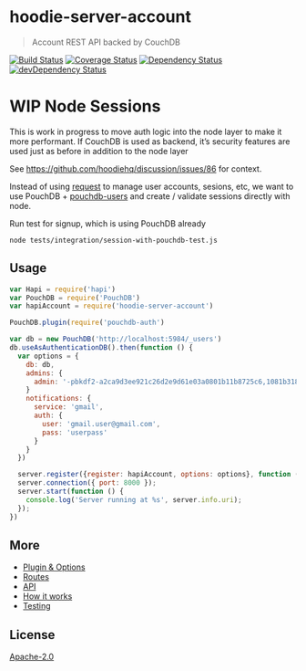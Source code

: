 # hoodie-server-account

> Account REST API backed by CouchDB

[![Build Status](https://travis-ci.org/hoodiehq/hoodie-server-account.svg?branch=master)](https://travis-ci.org/hoodiehq/hoodie-server-account)
[![Coverage Status](https://coveralls.io/repos/hoodiehq/hoodie-server-account/badge.svg?branch=master)](https://coveralls.io/r/hoodiehq/hoodie-server-account?branch=master)
[![Dependency Status](https://david-dm.org/hoodiehq/hoodie-server-account.svg)](https://david-dm.org/hoodiehq/hoodie-server-account)
[![devDependency Status](https://david-dm.org/hoodiehq/hoodie-server-account/dev-status.svg)](https://david-dm.org/hoodiehq/hoodie-server-account#info=devDependencies)

# WIP Node Sessions

This is work in progress to move auth logic into the node layer to make it
more performant. If CouchDB is used as backend, it’s security features are
used just as before in addition to the node layer

See https://github.com/hoodiehq/discussion/issues/86 for context.

Instead of using [request](https://www.npmjs.com/package/request) to manage
user accounts, sesions, etc, we want to use PouchDB + [pouchdb-users](https://github.com/hoodiehq/pouchdb-users) and create / validate
sessions directly with node.

Run test for signup, which is using PouchDB already

```
node tests/integration/session-with-pouchdb-test.js
```

## Usage

```js
var Hapi = require('hapi')
var PouchDB = require('PouchDB')
var hapiAccount = require('hoodie-server-account')

PouchDB.plugin(require('pouchdb-auth')

var db = new PouchDB('http://localhost:5984/_users')
db.useAsAuthenticationDB().then(function () {
  var options = {
    db: db,
    admins: {
      admin: '-pbkdf2-a2ca9d3ee921c26d2e9d61e03a0801b11b8725c6,1081b31861bd1e91611341da16c11c16a12c13718d1f712e,10'
    }
    notifications: {
      service: 'gmail',
      auth: {
        user: 'gmail.user@gmail.com',
        pass: 'userpass'
      }
    }
  })

  server.register({register: hapiAccount, options: options}, function (error) {});
  server.connection({ port: 8000 });
  server.start(function () {
    console.log('Server running at %s', server.info.uri);
  });
})
```

## More

- [Plugin & Options](plugin/README.md)
- [Routes](routes/README.md)
- [API](api/README.md)
- [How it works](how-it-works.md)
- [Testing](tests/README.md)


## License

[Apache-2.0](https://github.com/hoodiehq/hoodie/blob/master/LICENSE)
